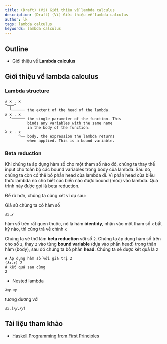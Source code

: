 ```yaml
---
title: (Draft) (Vi) Giới thiệu về lambda calculus
description: (Draft) (Vi) Giới thiệu về lambda calculus
author: lk
tags: lambda calculus
keywords: lambda calculus
---
```


## Outline
- Giới thiệu về **Lambda calculus** 

## Giới thiệu về lambda calculus 

### Lambda structure

```
λ x . x
^─┬─^
  └────── the extent of the head of the lambda.
λ x . x
  ^────── the single parameter of the function. This
          binds any variables with the same name
          in the body of the function.
λ x . x
      ^── body, the expression the lambda returns
          when applied. This is a bound variable.
```

### Beta reduction

Khi chúng ta áp dụng hàm số cho một tham số nào đó, chúng ta thay thế input cho toàn bộ các bound variables trong body của lambda.
Sau đó, chúng ta còn có thể bỏ phần head của lambda đi. 
Vì phần head của biểu thức lambda nó cho biết các biến nào được bound (móc) vào lambda.
Quá trình này được gọi là beta reduction.

Để rõ hơn, chúng ta cùng xét ví dụ sau:

Giả sử chúng ta có hàm số 
```
𝜆𝑥.𝑥
```
hàm số trên rất quen thuộc, nó là hàm **identidy**, nhận vào một tham số `x` bất kỳ nào, thì cũng trả về chính `x`

Chúng ta sẽ thử làm **beta reduction** với số `2`. Chúng ta áp dụng hàm số trên cho số `2`, thay `2` vào từng **bound variable** (dựa vào phần head) trong thân hàm (body), sau đó chúng ta bỏ phần **head**. Chúng ta sẽ được kết quả là `2`

```
# Áp dụng hàm số với giá trị 2
(𝜆𝑥.𝑥) 2 
# kết quả sau cùng 
2
```

- Nested lambda 

```
𝜆𝑥𝑦.𝑥𝑦
```

tương đương với

```
𝜆𝑥.(𝜆𝑦.𝑥𝑦)
```

## Tài liệu tham khảo

- [Haskell Programming from First Principles](https://www.goodreads.com/en/book/show/25587599-haskell-programming-from-first-principles)
